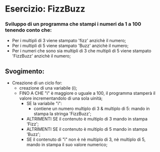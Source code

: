 # Esercizio: FizzBuzz

### Sviluppo di un programma che stampi i numeri da 1 a 100 tenendo conto che:
 - Per i multipli di 3 viene stampato 'fizz' anzichè il numero;
 - Per i multipli di 5 viene stampato 'Buzz' anzichè il numero;
 - Per i numeri che sono sia multipli di 3 che multipli di 5 viene stampato 'FizzBuzz' anzichè il numero;

 ## Svogimento:

- Creazione di un ciclo for:
  - creazione di una variabile (i);
  - FINO A CHE "i" è maggiore o uguale a 100, il programma stamperà il valore incrementandolo di una sola uinità;
    - SE la variabile "i":
       - contiene un numero multiplo di 3 & multiplo di 5: mando in stampa la stringa 'FizzBuzz';
     - ALTRIMENTI SE il contenuto è multiplo di 3 mando in stampa 'Fizz';
     - ALTRIMENTI SE il contenuto è multiplo di 5 mando in stampa 'Buzz';
     - SE il contenuto di "ì" non è nè multiplo di 3, nè multiplo di 5, mando in stampa il suo valore numerico;